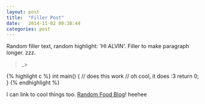```yaml
---
layout: post
title:  "Filler Post"
date:   2014-11-02 00:38:44
categories: post
---
```

Random filler text, random highlight: 'HI ALVIN'.
Filler to make paragraph longer.
zzz.
>_>

{% highlight c %}
int main()
{
    // does this work
    // oh cool, it does :3
    return 0;
}
{% endhighlight %}

I can link to cool things too.
[Random Food Blog][alving]! heehee

[alving]:      http://www.angandfood.wordpress.com

